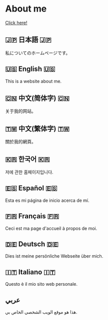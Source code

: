 # About me

[Click here!](https://pw56.github.io/)

## 🇯🇵 日本語 🇯🇵
私についてのホームページです。

## 🇺🇸 English 🇺🇸
This is a website about me.

## 🇨🇳 中文(简体字) 🇨🇳
关于我的网站。

## 🇹🇼 中文(繁体字) 🇹🇼
關於我的網頁。

## 🇰🇷 한국어 🇰🇷
저에 관한 홈페이지입니다.

## 🇪🇸 Español 🇪🇸
Esta es mi página de inicio acerca de mí.

## 🇫🇷 Français 🇫🇷
Ceci est ma page d'accueil à propos de moi.

## 🇩🇪 Deutsch 🇩🇪
Dies ist meine persönliche Webseite über mich.

## 🇮🇹 Italiano 🇮🇹
Questo è il mio sito web personale.

## عربي
هذا هو موقع الويب الشخصي الخاص بي.
